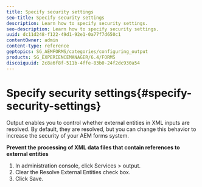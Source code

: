 ```yaml
---
title: Specify security settings
seo-title: Specify security settings
description: Learn how to specify security settings.
seo-description: Learn how to specify security settings.
uuid: dc11d248-f122-49d1-92e1-0a77f7d650c1
contentOwner: admin
content-type: reference
geptopics: SG_AEMFORMS/categories/configuring_output
products: SG_EXPERIENCEMANAGER/6.4/FORMS
discoiquuid: 2c8a6f8f-511b-4ffe-83b0-24f2dc930a54
---
```


# Specify security settings{#specify-security-settings}

Output enables you to control whether external entities in XML inputs are resolved. By default, they are resolved, but you can change this behavior to increase the security of your AEM forms system.

**Prevent the processing of XML data files that contain references to external entities**

1. In administration console, click Services &gt; output.
1. Clear the Resolve External Entities check box.
1. Click Save.

